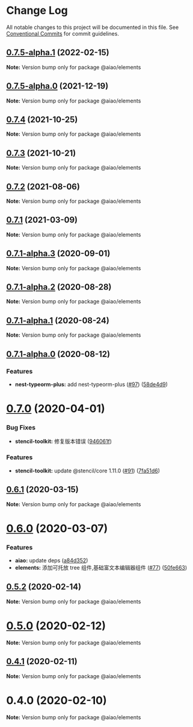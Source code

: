 # Change Log

All notable changes to this project will be documented in this file.
See [Conventional Commits](https://conventionalcommits.org) for commit guidelines.

## [0.7.5-alpha.1](https://github.com/aiao-io/aiao/compare/@aiao/elements@0.7.4...@aiao/elements@0.7.5-alpha.1) (2022-02-15)

**Note:** Version bump only for package @aiao/elements

## [0.7.5-alpha.0](https://github.com/aiao-io/aiao/compare/@aiao/elements@0.7.1-alpha.3...@aiao/elements@0.7.5-alpha.0) (2021-12-19)

**Note:** Version bump only for package @aiao/elements

## [0.7.4](https://github.com/aiao-io/aiao/compare/@aiao/elements@0.7.3...@aiao/elements@0.7.4) (2021-10-25)

**Note:** Version bump only for package @aiao/elements

## [0.7.3](https://github.com/aiao-io/aiao/compare/@aiao/elements@0.7.1...@aiao/elements@0.7.3) (2021-10-21)

**Note:** Version bump only for package @aiao/elements

## [0.7.2](https://github.com/aiao-io/aiao/compare/@aiao/elements@0.7.1-alpha.3...@aiao/elements@0.7.2) (2021-08-06)

**Note:** Version bump only for package @aiao/elements

## [0.7.1](https://github.com/aiao-io/aiao/compare/@aiao/elements@0.7.1-alpha.3...@aiao/elements@0.7.1) (2021-03-09)

**Note:** Version bump only for package @aiao/elements

## [0.7.1-alpha.3](https://github.com/aiao-io/aiao/compare/@aiao/elements@0.7.1-alpha.0...@aiao/elements@0.7.1-alpha.3) (2020-09-01)

**Note:** Version bump only for package @aiao/elements

## [0.7.1-alpha.2](https://github.com/aiao-io/aiao/compare/@aiao/elements@0.7.1-alpha.1...@aiao/elements@0.7.1-alpha.2) (2020-08-28)

**Note:** Version bump only for package @aiao/elements

## [0.7.1-alpha.1](https://github.com/aiao-io/aiao/compare/@aiao/elements@0.7.1-alpha.0...@aiao/elements@0.7.1-alpha.1) (2020-08-24)

**Note:** Version bump only for package @aiao/elements

## [0.7.1-alpha.0](https://github.com/aiao-io/aiao/compare/@aiao/elements@0.7.0...@aiao/elements@0.7.1-alpha.0) (2020-08-12)

### Features

- **nest-typeorm-plus:** add nest-typeorm-plus ([#97](https://github.com/aiao-io/aiao/issues/97)) ([58de4d9](https://github.com/aiao-io/aiao/commit/58de4d9f6595824d86f59d4018ea4065c84f58fa))

# [0.7.0](https://github.com/aiao-io/aiao/compare/@aiao/elements@0.6.1...@aiao/elements@0.7.0) (2020-04-01)

### Bug Fixes

- **stencil-toolkit:** 修复版本错误 ([946061f](https://github.com/aiao-io/aiao/commit/946061f3ae0fd1e4bc65997a7a156594604830ea))

### Features

- **stencil-toolkit:** update @stencil/core 1.11.0 ([#91](https://github.com/aiao-io/aiao/issues/91)) ([7fa51d6](https://github.com/aiao-io/aiao/commit/7fa51d63a6dd441afbb44aaf180c4c33ae44e72b))

## [0.6.1](https://github.com/aiao-io/aiao/compare/@aiao/elements@0.6.0...@aiao/elements@0.6.1) (2020-03-15)

**Note:** Version bump only for package @aiao/elements

# [0.6.0](https://github.com/aiao-io/aiao/compare/@aiao/elements@0.5.2...@aiao/elements@0.6.0) (2020-03-07)

### Features

- **aiao:** update deps ([a84d352](https://github.com/aiao-io/aiao/commit/a84d352c28178fcdf283f71c6103956bf9692ff4))
- **elements:** 添加可托放 tree 组件,基础富文本编辑器组件 ([#77](https://github.com/aiao-io/aiao/issues/77)) ([50fe663](https://github.com/aiao-io/aiao/commit/50fe6636b8ed45107ab7e158efd247e9ca6028cc))

## [0.5.2](https://github.com/aiao-io/aiao/compare/@aiao/elements@0.5.0...@aiao/elements@0.5.2) (2020-02-14)

**Note:** Version bump only for package @aiao/elements

# [0.5.0](https://github.com/aiao-io/aiao/compare/@aiao/elements@0.4.1...@aiao/elements@0.5.0) (2020-02-12)

**Note:** Version bump only for package @aiao/elements

## [0.4.1](https://github.com/aiao-io/aiao/compare/@aiao/elements@0.4.0...@aiao/elements@0.4.1) (2020-02-11)

**Note:** Version bump only for package @aiao/elements

# 0.4.0 (2020-02-10)

**Note:** Version bump only for package @aiao/elements
